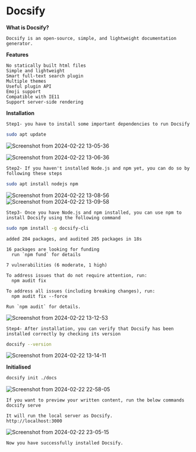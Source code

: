 # Docsify
**What is Docsify?**
```
Docsify is an open-source, simple, and lightweight documentation generator.
```
**Features**
```
No statically built html files
Simple and lightweight
Smart full-text search plugin
Multiple themes
Useful plugin API
Emoji support
Compatible with IE11
Support server-side rendering
```
**Installation**

```
Step1- you have to install some important dependencies to run Docsify
```
```bash
sudo apt update
```
![Screenshot from 2024-02-22 13-05-36](https://github.com/shubh-564738/Docsify/assets/155716163/d64aecc0-dbc5-4053-a1b7-ab9d0aefc2f6)

![Screenshot from 2024-02-22 13-06-36](https://github.com/shubh-564738/Docsify/assets/155716163/81c2fc05-daf9-4bac-a723-b1c279e7e66d)

```
Step2- If you haven't installed Node.js and npm yet, you can do so by following these steps
```
```bash
sudo apt install nodejs npm
```
![Screenshot from 2024-02-22 13-08-56](https://github.com/shubh-564738/Docsify/assets/155716163/64db9fee-9f97-4ee6-b7b2-033e689c8c43)
![Screenshot from 2024-02-22 13-09-58](https://github.com/shubh-564738/Docsify/assets/155716163/9a405e0c-69b9-453d-9de6-57301d5e51ab)

```
Step3- Once you have Node.js and npm installed, you can use npm to install Docsify using the following command
```
```bash
sudo npm install -g docsify-cli
```
```
added 204 packages, and audited 205 packages in 18s

16 packages are looking for funding
  run `npm fund` for details

7 vulnerabilities (6 moderate, 1 high)

To address issues that do not require attention, run:
  npm audit fix

To address all issues (including breaking changes), run:
  npm audit fix --force

Run `npm audit` for details.
```
![Screenshot from 2024-02-22 13-12-53](https://github.com/shubh-564738/Docsify/assets/155716163/ddb37406-f80d-41fd-91c7-e2a67577274c)


```
Step4- After installation, you can verify that Docsify has been installed correctly by checking its version
```

```bash
docsify --version
```
![Screenshot from 2024-02-22 13-14-11](https://github.com/shubh-564738/Docsify/assets/155716163/1ba7b457-5d5c-4f02-89b4-f8a549885f8c)



**Initialised**
```bash
docsify init ./docs
```
![Screenshot from 2024-02-22 22-58-05](https://github.com/shubh-564738/Docsify/assets/155716163/5543ac52-d963-4d11-bc8e-37a88eac6bff)


```
If you want to preview your written content, run the below commands
docsify serve
```
```
It will run the local server as Docsify.
http://localhost:3000
```
![Screenshot from 2024-02-22 23-05-15](https://github.com/shubh-564738/Docsify/assets/155716163/34130492-a56e-4737-a30e-c241ed9d9271)

```
Now you have successfully installed Docsify.
```









